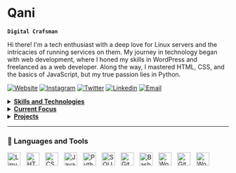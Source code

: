 # Qani

**`Digital Crafsman`**

Hi there! I'm a tech enthusiast with a deep love for Linux servers and the intricacies of running services on them. My journey in technology began with web development, where I honed my skills in WordPress and freelanced as a web developer. Along the way, I mastered HTML, CSS, and the basics of JavaScript, but my true passion lies in Python.

 [![Website](https://img.shields.io/badge/Website-3776AB?style=for-the-badge)](https://angelinatsuboi.com)
 [![Instagram](https://img.shields.io/badge/Instagram-E4405F?style=for-the-badge&logo=instagram&logoColor=white)](https://www.instagram.com/)
 [![Twitter](https://img.shields.io/badge/Twitter-1DA1F2?style=for-the-badge&logo=twitter&logoColor=white)](https://twitter.com/)
 [![Linkedin](https://img.shields.io/badge/LinkedIn-0077B5?style=for-the-badge&logo=linkedin&logoColor=white)](https://www.linkedin.com/)
 [![Email](https://img.shields.io/badge/Email-8B89CC?style=for-the-badge&logo=protonmail&logoColor=white)](mailto:)

<details>
<summary><b><u>Skills and Technologies</u></b></summary>

    Web Development: WordPress, freelancing experience
    Networking: Strong understanding of computer networking protocols
    Security Tools: Wireshark, Splunk, Autopsy, and various offensive security tools
    Languages and Frameworks: HTML, CSS, JavaScript (basic), Python, Flask
    Databases: SQLite3
    Linux and Server Management: Extensive experience with Linux servers, Bash scripting

</details>

<details>
<summary><b><u>Current Focus</u></b></summary>

I'm currently diving into the world of cybersecurity, aiming to break into the field with a focus on Security Operations Center (SOC) roles. I actively work on SOC modules on platforms like TryHackMe and others, constantly learning and expanding my skill set.
</details>

<details>
<summary><b><u>Projects</u></b></summary>

All the code in my repositories is built from the ground up, often with the help of GPT. I take pride in my work and strive to create robust and efficient solutions. You can check out my portfolio website, which I built entirely by myself, at serverfiles.zip.
</details>

---

### 🧰 Languages and Tools

<img align="left" alt="Linux" width="30px" style="padding-right:10px;" src="https://cdn.jsdelivr.net/gh/devicons/devicon/icons/linux/linux-original.svg" />
<img align="left" alt="HTML" width="30px" style="padding-right:10px;" src="https://cdn.jsdelivr.net/gh/devicons/devicon/icons/html5/html5-plain.svg" />
<img align="left" alt="CSS" width="30px" style="padding-right:10px;" src="https://cdn.jsdelivr.net/gh/devicons/devicon/icons/css3/css3-plain.svg" />
<img align="left" alt="JavaScript" width="30px" style="padding-right:10px;" src="https://cdn.jsdelivr.net/gh/devicons/devicon/icons/javascript/javascript-plain.svg" />
<img align="left" alt="Python" width="30px" style="padding-right:10px;" src="https://cdn.jsdelivr.net/gh/devicons/devicon/icons/python/python-plain.svg" />
<img align="left" alt="SQLITE" width="30px" style="padding-right:10px;" src="https://cdn.jsdelivr.net/gh/devicons/devicon/icons/sqlite/sqlite-original.svg" />
<img align="left" alt="GitHub" width="30px" style="padding-right:10px;" src="https://cdn.jsdelivr.net/gh/devicons/devicon/icons/github/github-original.svg" />
<img align="left" alt="Bash" width="30px" style="padding-right:10px;" src="https://cdn.jsdelivr.net/gh/devicons/devicon/icons/bash/bash-original.svg" />
<img align="left" alt="WordPress" width="30px" style="padding-right:10px;" src="https://cdn.jsdelivr.net/gh/devicons/devicon/icons/wordpress/wordpress-original.svg" />
<img align="left" alt="Git" width="30px" style="padding-right:10px;" src="https://cdn.jsdelivr.net/gh/devicons/devicon/icons/git/git-original.svg" />
<img align="left" alt="WordPress" width="30px" style="padding-right:10px;" src="[https://cdn.jsdelivr.net/gh/devicons/devicon/icons/wordpress/wordpress-original.svg](https://cdn.jsdelivr.net/gh/devicons/devicon/icons/wordpress/wordpress-plain.svg)" />




<br />

#

